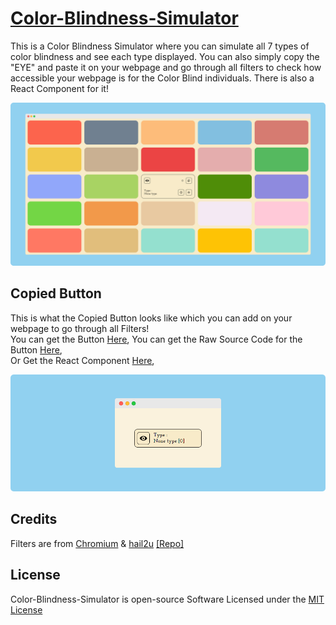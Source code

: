 # [Color-Blindness-Simulator](https://praashoo7.github.io/Photo-Gallery-React/)

This is a Color Blindness Simulator where you can simulate all 7 types of color blindness and see each type displayed. You can also simply copy the "EYE" and paste it on your webpage and go through all filters to check how accessible your webpage is for the Color Blind individuals. There is also a React Component for it!

![Readme Image](ReadMe-Images/Color-Blindness-Simulator.png)

## Copied Button

This is what the Copied Button looks like which you can add on your webpage to go through all Filters!<br>
You can get the Button [Here](https://github.com/Praashoo7/Color-Blindness-Simulator/blob/main/Button/Button.html),
You can get the Raw Source Code for the Button [Here](https://htmlpreview.github.io/?https://github.com/Praashoo7/Color-Blindness-Simulator/blob/main/Button/Button_RAW.html),<br>
Or Get the React Component [Here](https://github.com/Praashoo7/Color-Blindness-Simulator/blob/main/ReactComponent/ReactComponent.js),

![Copied Code Image](ReadMe-Images/Copied-Code.png)

## Credits

Filters are from [Chromium](https://developer.chrome.com/docs/chromium/cvd) & [hail2u](https://github.com/hail2u) [[Repo]](https://github.com/hail2u/color-blindness-emulation)

## License

Color-Blindness-Simulator is open-source Software Licensed under the [MIT License](https://github.com/Praashoo7/Color-Blindness-Simulator/blob/main/LICENSE)
